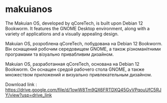 # makuianos
The Makuian OS, developed by qCoreTech, is built upon Debian 12 Bookworm. It features the GNOME Desktop environment, along with a variety of applications and a visually appealing design.

Makuian OS, розроблена qCoreTech, побудована на Debian 12 Bookworm. Він оснащений робочим середовищем GNOME, а також різноманітними програмами та візуально привабливим дизайном.

Makuian OS, разработанная qCoreTech, основана на Debian 12 Bookworm. Он оснащен средой рабочего стола GNOME, а также множеством приложений и визуально привлекательным дизайном.

Download link : https://drive.google.com/file/d/1owW8Tm9QX6FRTDXQ45GvVPqouUfC5RJY/view?usp=drive_link

